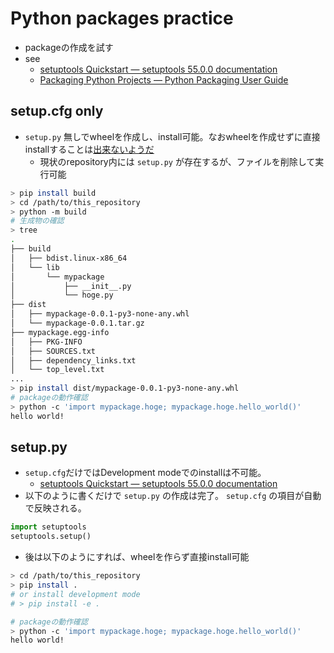 # Python packages practice
* packageの作成を試す
* see
  * [setuptools Quickstart — setuptools 55.0.0 documentation](https://setuptools.readthedocs.io/en/latest/userguide/quickstart.html)
  * [Packaging Python Projects — Python Packaging User Guide](https://packaging.python.org/tutorials/packaging-projects/)

## setup.cfg only

* `setup.py` 無しでwheelを作成し、install可能。なおwheelを作成せずに直接installすることは[出来ないようだ](https://discuss.python.org/t/pep-517-and-projects-that-cant-install-via-wheels/791)
  * 現状のrepository内には `setup.py` が存在するが、ファイルを削除して実行可能

``` bash
> pip install build
> cd /path/to/this_repository
> python -m build
# 生成物の確認
> tree 
.
├── build
│   ├── bdist.linux-x86_64
│   └── lib
│       └── mypackage
│           ├── __init__.py
│           └── hoge.py
├── dist
│   ├── mypackage-0.0.1-py3-none-any.whl
│   └── mypackage-0.0.1.tar.gz
├── mypackage.egg-info
│   ├── PKG-INFO
│   ├── SOURCES.txt
│   ├── dependency_links.txt
│   └── top_level.txt
...
> pip install dist/mypackage-0.0.1-py3-none-any.whl 
# packageの動作確認
> python -c 'import mypackage.hoge; mypackage.hoge.hello_world()'
hello world!
```

## setup.py

* `setup.cfg`だけではDevelopment modeでのinstallは不可能。
  * [setuptools Quickstart — setuptools 55.0.0 documentation](https://setuptools.readthedocs.io/en/latest/userguide/quickstart.html#development-mode)
* 以下のように書くだけで `setup.py` の作成は完了。 `setup.cfg` の項目が自動で反映される。


``` py
import setuptools
setuptools.setup()
```

* 後は以下のようにすれば、wheelを作らず直接install可能

``` sh
> cd /path/to/this_repository
> pip install .
# or install development mode
# > pip install -e .

# packageの動作確認
> python -c 'import mypackage.hoge; mypackage.hoge.hello_world()'
hello world!
```